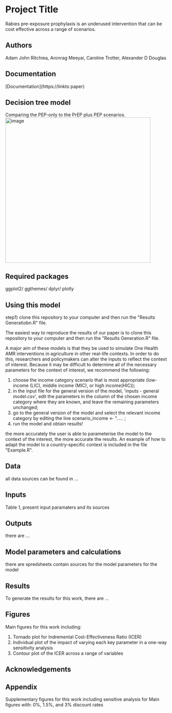 # Project Title
Rabies pre-exposure prophylaxis is an underused intervention that can be cost effective across a range of scenarios.


## Authors
Adam John Ritchiea, Aronrag Meeyai, Caroline Trotter, Alexander D Douglas

## Documentation
[Documentation](https://linkto paper) 

## Decision tree model
Comparing the PEP-only to the PrEP plus PEP scenarios. 
<img width="452" alt="image" src="https://github.com/user-attachments/assets/85d75e2b-8fba-4b8e-bc6a-b57fa4d876e6">

## Required packages
ggplot2/ ggthemes/ dplyr/ plotly

## Using this model
step1) clone this repository to your computer and then run the "Results Generatiobn.R" file.

The easiest way to reproduce the results of our paper is to clone this repository to your computer and then run the "Results Generation.R" file.

A major aim of these models is that they be used to simulate One Health AMR interventions in agriculture in other real-life contexts. In order to do this, researchers and policymakers can alter the inputs to reflect the context of interest. Because it may be difficult to determine all of the necessary parameters for the context of interest, we recommend the following:

1) choose the income category scenario that is most appropriate (low-income (LIC), middle income (MIC), or high income(HIC));
2) in the input file for the general version of the model, 'inputs - general model.csv', edit the parameters in the column of the chosen income category where they are known, and leave the remaining parameters unchanged;
3) go to the general version of the model and select the relevant income category by editing the line
scenario_income <- "..... ;
4) run the model and obtain results!

the more accurately the user is able to parameterise the model to the context of the interest, the more accurate the results. An example of how to adapt the model to a country-specific context is included in the file "Example.R".




## Data
all data sources can be found in ...
## Inputs
Table 1, present input paramaters and its sources
## Outputs 
there are ...
## Model parameters and calculations
there are spredsheets contain sources for the model parameters for the model

## Results
To generate the results for this work, there are ...

## Figures
Main figures for this work including: 
1) Tornado plot for Indremental Cost-Effectiveness Ratio (ICER)
2) Individual plot of the impact of varying each key parameter in a one-way sensitivity analysis
3) Contour plot of the ICER across a range of variables

## Acknowledgements


## Appendix
Supplementary figures for this work including sensitive analysis for Main figures with: 0%, 1.5%, and 3% discount rates









